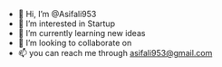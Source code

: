 - 👋 Hi, I’m @Asifali953
- 👀 I’m interested in Startup 
- 🌱 I’m currently learning new ideas
- 💞️ I’m looking to collaborate on 
- 📫 you can reach me through asifali953@gmail.com 

<!---
Asifali953/Asifali953 is a ✨ special ✨ repository because its `README.md` (this file) appears on your GitHub profile.
You can click the Preview link to take a look at your changes.
--->
